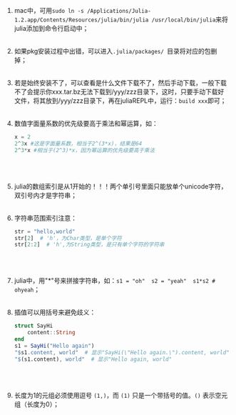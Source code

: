 1. mac中，可用`sudo ln -s /Applications/Julia-1.2.app/Contents/Resources/julia/bin/julia /usr/local/bin/julia`来将julia添加到命令行启动中；<br><br>

2. 如果pkg安装过程中出错，可以进入`.julia/packages/ `目录将对应的包删掉；<br><br> 

3. 若是始终安装不了，可以查看是什么文件下载不了，然后手动下载，一般下载不了会提示你xxx.tar.bz无法下载到/yyy/zzz目录下，这时，只要手动下载好文件，将其放到/yyy/zzz目录下，再在juliaREPL中，运行：`build xxx`即可；<br><br> 

4. 数值字面量系数的优先级要高于乘法和幂运算，如：

   ```julia
   x = 2
   2^3x #这是字面量系数，相当于2^(3*x)，结果是64
   2^3*x #相当于(2^3)*x，因为幂运算的优先级要高于乘法
   ```

   <br><br> 
   
5. julia的数组索引是从1开始的！！！两个单引号里面只能放单个unicode字符，双引号内才是字符串；<br><br> 

6. 字符串范围索引注意：

   ```julia
   str = "hello,world"
   str[2]  # 'h'，为Char类型，是单个字符
   str[2:2]  # 'h',为String类型，是只有单个字符的字符串
   ```

   <br><br> 

7. julia中，用"\*"号来拼接字符串，如：`s1 = "oh"  s2 = "yeah"  s1*s2 # ohyeah`；<br><br> 

8. 插值可以用括号来避免歧义：

   ```julia
   struct SayHi
       content::String
   end
   s1 = SayHi("Hello again")
   "$s1.content, world"  # 显示"SayHi(\"Hello again.\").content, world"
   "$(s1.content), world"  # 显示"Hello again, world"
   ```

   <br><br> 

9. 长度为1的元组必须使用逗号 `(1,)`，而 `(1)` 只是一个带括号的值。`()` 表示空元组（长度为0）；<br><br>


